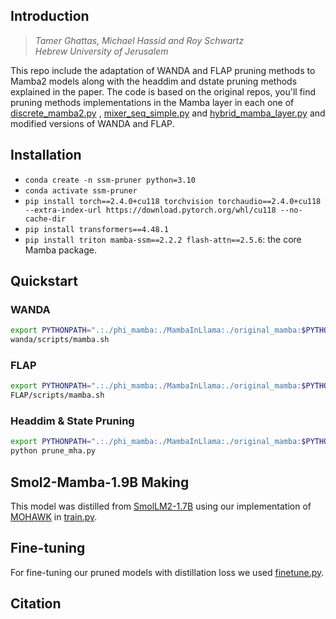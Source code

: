 


## Introduction
  
[//]: # (> **[PAPER]&#40;&#41;** [[arXiv]]&#40;&#41;   )
> *Tamer Ghattas, Michael Hassid and Roy Schwartz*   
> *Hebrew University of Jerusalem*  

This repo include the adaptation of WANDA and FLAP pruning methods to Mamba2 models along with the headdim and dstate pruning methods explained in the paper.
The code is based on the original repos, you'll find pruning methods implementations in the Mamba layer in each one of [discrete_mamba2.py](phi_mamba/modules/mixers/discrete_mamba2.py) , [mixer_seq_simple.py](original_mamba/mamba_ssm/models/mixer_seq_simple.py) and [hybrid_mamba_layer.py](MambaInLlama/mamba2/hybrid_mamba_layer.py) and modified versions of WANDA and FLAP.

## Installation
- `conda create -n ssm-pruner python=3.10`
- `conda activate ssm-pruner`
- `pip install torch==2.4.0+cu118 torchvision torchaudio==2.4.0+cu118 --extra-index-url https://download.pytorch.org/whl/cu118 --no-cache-dir`
- `pip install transformers==4.48.1`
- `pip install triton mamba-ssm==2.2.2 flash-attn==2.5.6`: the core Mamba package.

## Quickstart

### WANDA

```bash
export PYTHONPATH=".:./phi_mamba:./MambaInLlama:./original_mamba:$PYTHONPATH"
wanda/scripts/mamba.sh
```

### FLAP

```bash
export PYTHONPATH=".:./phi_mamba:./MambaInLlama:./original_mamba:$PYTHONPATH"
FLAP/scripts/mamba.sh
```

### Headdim & State Pruning

```bash
export PYTHONPATH=".:./phi_mamba:./MambaInLlama:./original_mamba:$PYTHONPATH"
python prune_mha.py
```



## Smol2-Mamba-1.9B Making
This model was distilled from [SmolLM2-1.7B](https://huggingface.co/HuggingFaceTB/SmolLM2-1.7B) using our implementation of [MOHAWK](https://goombalab.github.io/blog/2024/distillation-part1-mohawk/) in [train.py](phi_mamba/train.py).

## Fine-tuning
For fine-tuning our pruned models with distillation loss we used [finetune.py](phi_mamba/finetune.py).

## Citation

```bibtex

```